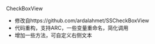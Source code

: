 CheckBoxView


* 修改自https://github.com/ardalahmet/SSCheckBoxView
* 代码重构，支持ARC，一些变量重命名，简化调用
* 增加一些方法，可自定义右侧文本
